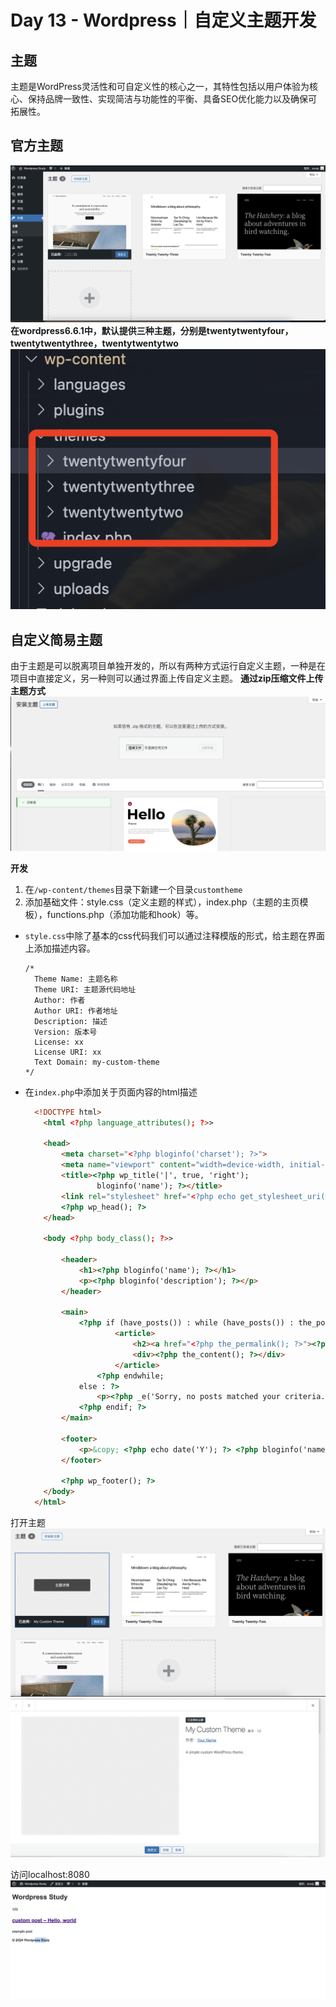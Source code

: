 # Day  13 - Wordpress｜自定义主题开发

## 主题
主题是WordPress灵活性和可自定义性的核心之一，其特性包括以用户体验为核心、保持品牌一致性、实现简洁与功能性的平衡、具备SEO优化能力以及确保可拓展性。

## 官方主题
![alt text](image.png)
**在wordpress6.6.1中，默认提供三种主题，分别是twentytwentyfour，twentytwentythree，twentytwentytwo**
![alt text](image-1.png)

## 自定义简易主题
由于主题是可以脱离项目单独开发的，所以有两种方式运行自定义主题，一种是在项目中直接定义，另一种则可以通过界面上传自定义主题。
**通过zip压缩文件上传主题方式**
![alt text](image-2.png)

**开发**
1. 在`/wp-content/themes`目录下新建一个目录`customtheme`
2. 添加基础文件：style.css（定义主题的样式），index.php（主题的主页模板），functions.php（添加功能和hook）等。
  - ```style.css```中除了基本的css代码我们可以通过注释模版的形式，给主题在界面上添加描述内容。
    ```
    /*
      Theme Name: 主题名称
      Theme URI: 主题源代码地址
      Author: 作者
      Author URI: 作者地址
      Description: 描述
      Version: 版本号
      License: xx
      License URI: xx
      Text Domain: my-custom-theme
    */
    ```
  - 在```index.php```中添加关于页面内容的html描述
    ```html
      <!DOCTYPE html>
        <html <?php language_attributes(); ?>>

        <head>
            <meta charset="<?php bloginfo('charset'); ?>">
            <meta name="viewport" content="width=device-width, initial-scale=1.0">
            <title><?php wp_title('|', true, 'right');
                    bloginfo('name'); ?></title>
            <link rel="stylesheet" href="<?php echo get_stylesheet_uri(); ?>">
            <?php wp_head(); ?>
        </head>

        <body <?php body_class(); ?>>

            <header>
                <h1><?php bloginfo('name'); ?></h1>
                <p><?php bloginfo('description'); ?></p>
            </header>

            <main>
                <?php if (have_posts()) : while (have_posts()) : the_post(); ?>
                        <article>
                            <h2><a href="<?php the_permalink(); ?>"><?php the_title(); ?></a></h2>
                            <div><?php the_content(); ?></div>
                        </article>
                    <?php endwhile;
                else : ?>
                    <p><?php _e('Sorry, no posts matched your criteria.'); ?></p>
                <?php endif; ?>
            </main>

            <footer>
                <p>&copy; <?php echo date('Y'); ?> <?php bloginfo('name'); ?></p>
            </footer>

            <?php wp_footer(); ?>
        </body>
      </html>
    ```
打开主题
![alt text](image-3.png)
![alt text](image-4.png)

访问localhost:8080
![alt text](image-5.png)